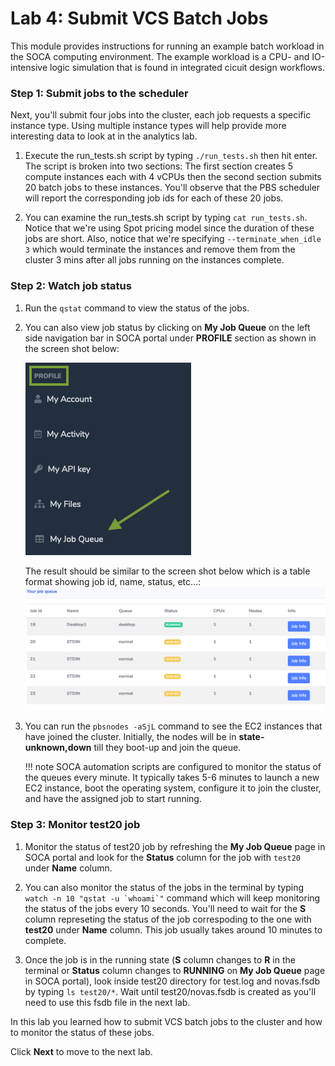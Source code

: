 # Lab 4: Submit VCS Batch Jobs

This module provides instructions for running an example batch workload in the SOCA computing environment. The example workload is a CPU- and IO-intensive logic simulation that is found in integrated cicuit design workflows.

### Step 1: Submit jobs to the scheduler

Next, you'll submit four jobs into the cluster, each job requests a specific instance type. Using multiple instance types will help provide more interesting data to look at in the analytics lab.

1. Execute the run_tests.sh script by typing `./run_tests.sh` then hit enter. The script is broken into two sections: The first section creates 5 compute instances each with 4 vCPUs then the second section submits 20 batch jobs to these instances. You'll observe that the PBS scheduler will report the corresponding job ids for each of these 20 jobs. 

1. You can examine the run_tests.sh script by typing `cat run_tests.sh`. Notice that we're using Spot pricing model since the duration of these jobs are short. Also, notice that we're specifying `--terminate_when_idle 3` which would terminate the instances and remove them from the cluster 3 mins after all jobs running on the instances complete.


### Step 2: Watch job status

1. Run the `qstat` command to view the status of the jobs. 

1. You can also view job status by clicking on **My Job Queue** on the left side navigation bar in SOCA portal under **PROFILE** section as shown in the screen shot below:

    ![](../imgs/my-job-queue.png)

    The result should be similar to the screen shot below which is a table format showing job id, name, status, etc...:
    ![](../imgs/my-job-queue-status.png)

1. You can run the `pbsnodes -aSjL` command to see the EC2 instances that have joined the cluster. Initially, the nodes will be in **state-unknown,down** till they boot-up and join the queue.

    !!! note
        SOCA automation scripts are configured to monitor the status of the queues every minute. It typically takes 5-6 minutes to launch a new EC2 instance, boot the operating system, configure it to join the cluster, and have the assigned job to start running. 


### Step 3: Monitor test20 job

1. Monitor the status of test20 job by refreshing the **My Job Queue** page in SOCA portal and look for the **Status** column for the job with `test20` under **Name** column.

1. You can also monitor the status of the jobs in the terminal by typing `` watch -n 10 "qstat -u `whoami`" `` command which will keep monitoring the status of the jobs every 10 seconds. You'll need to wait for the **S** column represeting the status of the job correspoding to the one with **test20** under **Name** column. This job usually takes around 10 minutes to complete.

1. Once the job is in the running state (**S** column changes to **R** in the terminal or **Status** column changes to **RUNNING** on **My Job Queue** page in SOCA portal), look inside test20 directory for test.log and novas.fsdb by typing `ls test20/*`. Wait until test20/novas.fsdb is created as you'll need to use this fsdb file in the next lab.
 
In this lab you learned how to submit VCS batch jobs to the cluster and how to monitor the status of these jobs.

Click **Next** to move to the next lab.
